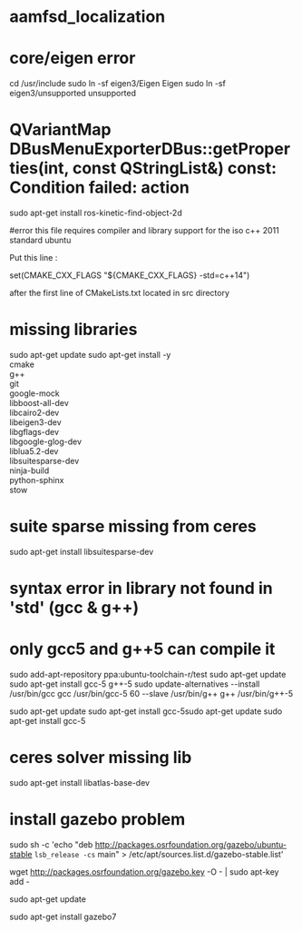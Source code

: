 # aamfsd_localization


# core/eigen error
cd /usr/include
sudo ln -sf eigen3/Eigen Eigen
sudo ln -sf eigen3/unsupported unsupported

# QVariantMap DBusMenuExporterDBus::getProperties(int, const QStringList&) const: Condition failed: action

sudo apt-get install ros-kinetic-find-object-2d

#error this file requires compiler and library support for the iso c++ 2011 standard ubuntu

Put this line :

set(CMAKE_CXX_FLAGS "${CMAKE_CXX_FLAGS} -std=c++14")

after the first line of CMakeLists.txt located in src directory

# missing libraries

sudo apt-get update
sudo apt-get install -y \
    cmake \
    g++ \
    git \
    google-mock \
    libboost-all-dev \
    libcairo2-dev \
    libeigen3-dev \
    libgflags-dev \
    libgoogle-glog-dev \
    liblua5.2-dev \
    libsuitesparse-dev \
    ninja-build \
    python-sphinx \
    stow

# suite sparse missing from ceres

sudo apt-get install libsuitesparse-dev


# syntax error in library not found in 'std' (gcc & g++)
# only gcc5 and g++5 can compile it

sudo add-apt-repository ppa:ubuntu-toolchain-r/test
sudo apt-get update
sudo apt-get install gcc-5 g++-5
sudo update-alternatives --install /usr/bin/gcc gcc /usr/bin/gcc-5 60 --slave /usr/bin/g++ g++ /usr/bin/g++-5


sudo apt-get update
sudo apt-get install gcc-5sudo apt-get update
sudo apt-get install gcc-5

# ceres solver missing lib

sudo apt-get install libatlas-base-dev


# install gazebo problem 

sudo sh -c 'echo "deb http://packages.osrfoundation.org/gazebo/ubuntu-stable `lsb_release -cs` main" > /etc/apt/sources.list.d/gazebo-stable.list'

wget http://packages.osrfoundation.org/gazebo.key -O - | sudo apt-key add -

sudo apt-get update

sudo apt-get install gazebo7

